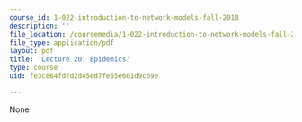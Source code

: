 ```yaml
---
course_id: 1-022-introduction-to-network-models-fall-2018
description: ''
file_location: /coursemedia/1-022-introduction-to-network-models-fall-2018/fe3c864fd7d2d45ed7fe65e601d9c69e_MIT1_022F18_lec20.pdf
file_type: application/pdf
layout: pdf
title: 'Lecture 20: Epidemics'
type: course
uid: fe3c864fd7d2d45ed7fe65e601d9c69e

---
```

None
